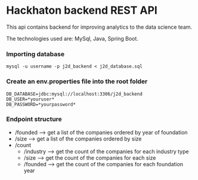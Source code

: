 # Hackhaton backend REST API #

This api contains backend for improving analytics to the data science team.

The technologies used are:
MySql, Java, Spring Boot.


### Importing database ###
    mysql -u username -p j2d_backend < j2d_database.sql
### Create an env.properties file into the root folder ###
    DB_DATABASE=jdbc:mysql://localhost:3306/j2d_backend
    DB_USER=*youruser*
    DB_PASSWORD=*yourpassword*
### Endpoint structure ###
- /founded --> get a list of the companies ordered by year of foundation
- /size --> get a list of the companies ordered by size
- /count
  - /industry --> get the count of the companies for each industry type
  - /size --> get the count of the companies for each size
  - /founded --> get the count of the companies for each foundation year